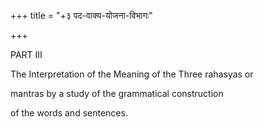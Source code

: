+++
title = "+३ पद-वाक्य-योजना-विभागः"

+++



PART III



The Interpretation of the Meaning of the Three rahasyas or



mantras by a study of the grammatical construction



of the words and sentences. 








